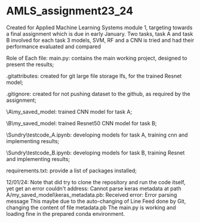 # AMLS_assignment23_24
Created for Applied Machine Learning Systems module 1, targeting towards a final assignment which is due in early  January.
Two tasks, task A and task B involved
for each task 3 models, SVM, RF and a CNN is tried and had their performance evaluated and compared

Role of Each file:
main.py:
    contains the main working project, designed to present the results;

.gitattributes:
    created for git large file storage lfs, for the trained Resnet model;

.gitignore:
    created for not pushing dataset to the github, as required by the assignment;

\A\my_saved_model:
    trained CNN model for task A;

\B\my_saved_model:
    trained Resnet50 CNN model for task B;

\Sundry\testcode_A.ipynb:
    developing models for task A, training cnn and implementing results;

\Sundry\testcode_B.ipynb:
    developing models for task B, training Resnet and implementing results;

requirements.txt:
    provide a list of packages installed;

12/01/24: Note that did try to clone the repository and run the code itself, yet get an error couldn't address:
Cannot parse keras metadata at path A/my_saved_model\keras_metadata.pb: Received error: Error parsing message
This maybe due to the auto-changing of Line Feed done by Git, changing the content of file metadata.pb
The main.py is working and loading fine in the prepared conda environment.
